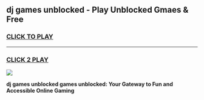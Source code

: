 
## dj games unblocked - Play Unblocked Gmaes & Free
<h3>
<a href="https://premium.freeplayer.one?title=dj_games_unblocked&ref=20F">CLICK TO PLAY</a></h3>
<hr>

<h3>
<a href="https://premium.freeplayer.one?title=dj_games_unblocked&ref=20F">CLICK 2 PLAY</a>
  
</h3>

<a href="https://premium.freeplayer.one?title=dj_games_unblocked&ref=20F/"><img src="https://clearcache.store/games.png"></a>


**dj games unblocked games unblocked: Your Gateway to Fun and Accessible Online Gaming**
